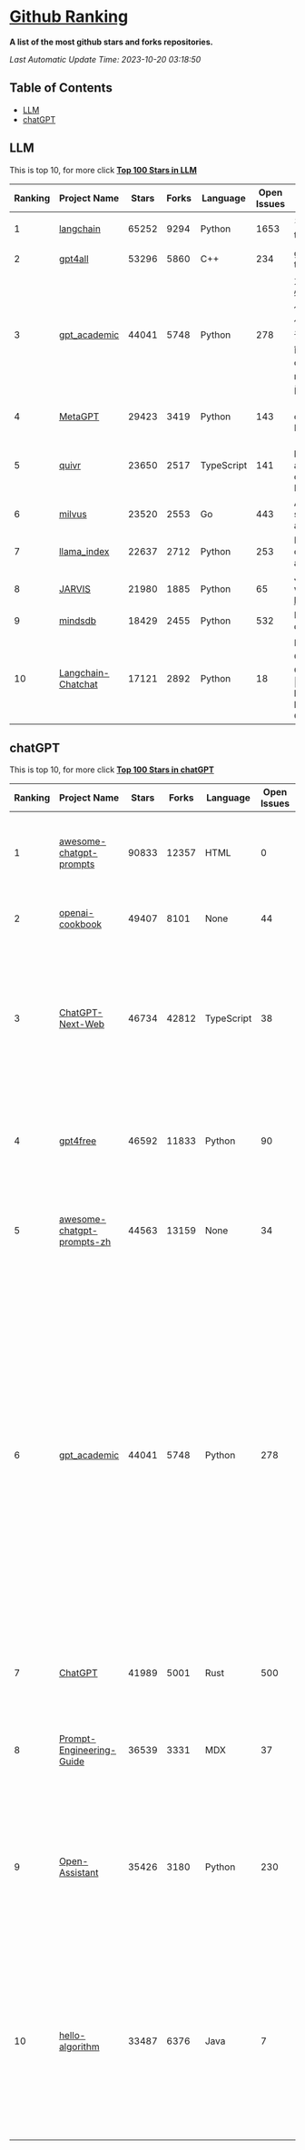 [Github Ranking](./README.md)
==========

**A list of the most github stars and forks repositories.**

*Last Automatic Update Time: 2023-10-20 03:18:50*

## Table of Contents
 * [LLM](#LLM)
 * [chatGPT](#chatGPT)

## LLM

This is top 10, for more click **[Top 100 Stars in LLM](Top100/LLM.md)**

| Ranking | Project Name | Stars | Forks | Language | Open Issues | Description | Last Commit |
| ------- | ------------ | ----- | ----- | -------- | ----------- | ----------- | ----------- |
| 1 | [langchain](https://github.com/langchain-ai/langchain) | 65252 | 9294 | Python | 1653 | ⚡ Building applications with LLMs through composability ⚡ | 2023-10-20T02:51:37Z |
| 2 | [gpt4all](https://github.com/nomic-ai/gpt4all) | 53296 | 5860 | C++ | 234 | gpt4all: open-source LLM chatbots that you can run anywhere | 2023-10-19T23:45:25Z |
| 3 | [gpt_academic](https://github.com/binary-husky/gpt_academic) | 44041 | 5748 | Python | 278 | 为ChatGPT/GLM提供实用化交互界面，特别优化论文阅读/润色/写作体验，模块化设计，支持自定义快捷按钮&函数插件，支持Python和C++等项目剖析&自译解功能，PDF/LaTex论文翻译&总结功能，支持并行问询多种LLM模型，支持chatglm2等本地模型。兼容文心一言, moss, llama2, rwkv, claude2, 通义千问, 书生, 讯飞星火等。 | 2023-10-20T02:47:49Z |
| 4 | [MetaGPT](https://github.com/geekan/MetaGPT) | 29423 | 3419 | Python | 143 | 🌟 The Multi-Agent Framework: Given one line Requirement, return PRD, Design, Tasks, Repo | 2023-10-20T02:01:09Z |
| 5 | [quivr](https://github.com/StanGirard/quivr) | 23650 | 2517 | TypeScript | 141 | 🧠 Your Second Brain supercharged by Generative AI 🧠 Dump all your files and chat with your personal assistant on your files & more using GPT 3.5/4, Private, Anthropic, VertexAI, LLMs... | 2023-10-19T15:56:36Z |
| 6 | [milvus](https://github.com/milvus-io/milvus) | 23520 | 2553 | Go | 443 | A cloud-native vector database, storage for next generation AI applications | 2023-10-20T03:04:09Z |
| 7 | [llama_index](https://github.com/run-llama/llama_index) | 22637 | 2712 | Python | 253 | LlamaIndex (formerly GPT Index) is a data framework for your LLM applications | 2023-10-20T02:24:16Z |
| 8 | [JARVIS](https://github.com/microsoft/JARVIS) | 21980 | 1885 | Python | 65 | JARVIS, a system to connect LLMs with ML community. Paper: https://arxiv.org/pdf/2303.17580.pdf | 2023-09-10T05:50:43Z |
| 9 | [mindsdb](https://github.com/mindsdb/mindsdb) | 18429 | 2455 | Python | 532 | MindsDB connects AI models to datasources. | 2023-10-20T00:20:58Z |
| 10 | [Langchain-Chatchat](https://github.com/chatchat-space/Langchain-Chatchat) | 17121 | 2892 | Python | 18 | Langchain-Chatchat（原Langchain-ChatGLM）基于 Langchain 与 ChatGLM 等语言模型的本地知识库问答 \| Langchain-Chatchat (formerly langchain-ChatGLM), local knowledge based LLM (like ChatGLM) QA app with langchain  | 2023-10-19T16:16:40Z |


## chatGPT

This is top 10, for more click **[Top 100 Stars in chatGPT](Top100/chatGPT.md)**

| Ranking | Project Name | Stars | Forks | Language | Open Issues | Description | Last Commit |
| ------- | ------------ | ----- | ----- | -------- | ----------- | ----------- | ----------- |
| 1 | [awesome-chatgpt-prompts](https://github.com/f/awesome-chatgpt-prompts) | 90833 | 12357 | HTML | 0 | This repo includes ChatGPT prompt curation to use ChatGPT better. | 2023-10-17T01:47:04Z |
| 2 | [openai-cookbook](https://github.com/openai/openai-cookbook) | 49407 | 8101 | None | 44 | Examples and guides for using the OpenAI API | 2023-10-20T00:43:54Z |
| 3 | [ChatGPT-Next-Web](https://github.com/Yidadaa/ChatGPT-Next-Web) | 46734 | 42812 | TypeScript | 38 | A well-designed cross-platform ChatGPT UI (Web / PWA / Linux / Win / MacOS). 一键拥有你自己的跨平台 ChatGPT 应用。 | 2023-10-19T21:46:13Z |
| 4 | [gpt4free](https://github.com/xtekky/gpt4free) | 46592 | 11833 | Python | 90 | The official gpt4free repository \| various collection of powerful language models | 2023-10-19T19:25:15Z |
| 5 | [awesome-chatgpt-prompts-zh](https://github.com/PlexPt/awesome-chatgpt-prompts-zh) | 44563 | 13159 | None | 34 | ChatGPT 中文调教指南。各种场景使用指南。学习怎么让它听你的话。 | 2023-10-11T02:57:34Z |
| 6 | [gpt_academic](https://github.com/binary-husky/gpt_academic) | 44041 | 5748 | Python | 278 | 为ChatGPT/GLM提供实用化交互界面，特别优化论文阅读/润色/写作体验，模块化设计，支持自定义快捷按钮&函数插件，支持Python和C++等项目剖析&自译解功能，PDF/LaTex论文翻译&总结功能，支持并行问询多种LLM模型，支持chatglm2等本地模型。兼容文心一言, moss, llama2, rwkv, claude2, 通义千问, 书生, 讯飞星火等。 | 2023-10-20T02:47:49Z |
| 7 | [ChatGPT](https://github.com/lencx/ChatGPT) | 41989 | 5001 | Rust | 500 | 🔮 ChatGPT Desktop Application (Mac, Windows and Linux) | 2023-10-17T07:21:05Z |
| 8 | [Prompt-Engineering-Guide](https://github.com/dair-ai/Prompt-Engineering-Guide) | 36539 | 3331 | MDX | 37 | 🐙 Guides, papers, lecture, notebooks and resources for prompt engineering | 2023-10-19T19:46:23Z |
| 9 | [Open-Assistant](https://github.com/LAION-AI/Open-Assistant) | 35426 | 3180 | Python | 230 | OpenAssistant is a chat-based assistant that understands tasks, can interact with third-party systems, and retrieve information dynamically to do so. | 2023-10-16T18:41:01Z |
| 10 | [hello-algorithm](https://github.com/geekxh/hello-algorithm) | 33487 | 6376 | Java | 7 | 🌍 针对小白的算法训练 \| 包括四部分：①.大厂面经 ②.力扣图解  ③.千本开源电子书 ④.百张技术思维导图（项目花了上百小时，希望可以点 star 支持，🌹感谢~）推荐免费ChatGPT使用网站 | 2023-06-13T04:13:17Z |

